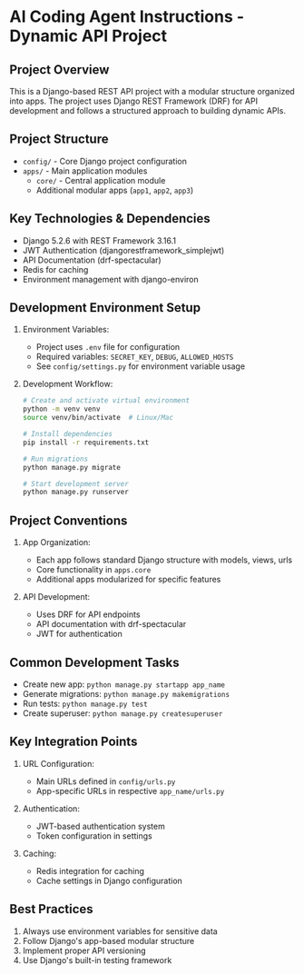 # AI Coding Agent Instructions - Dynamic API Project

## Project Overview

This is a Django-based REST API project with a modular structure organized into apps. The project uses Django REST Framework (DRF) for API development and follows a structured approach to building dynamic APIs.

## Project Structure

- `config/` - Core Django project configuration
- `apps/` - Main application modules
  - `core/` - Central application module
  - Additional modular apps (`app1`, `app2`, `app3`)

## Key Technologies & Dependencies

- Django 5.2.6 with REST Framework 3.16.1
- JWT Authentication (djangorestframework_simplejwt)
- API Documentation (drf-spectacular)
- Redis for caching
- Environment management with django-environ

## Development Environment Setup

1. Environment Variables:

   - Project uses `.env` file for configuration
   - Required variables: `SECRET_KEY`, `DEBUG`, `ALLOWED_HOSTS`
   - See `config/settings.py` for environment variable usage

2. Development Workflow:

   ```bash
   # Create and activate virtual environment
   python -m venv venv
   source venv/bin/activate  # Linux/Mac

   # Install dependencies
   pip install -r requirements.txt

   # Run migrations
   python manage.py migrate

   # Start development server
   python manage.py runserver
   ```

## Project Conventions

1. App Organization:

   - Each app follows standard Django structure with models, views, urls
   - Core functionality in `apps.core`
   - Additional apps modularized for specific features

2. API Development:
   - Uses DRF for API endpoints
   - API documentation with drf-spectacular
   - JWT for authentication

## Common Development Tasks

- Create new app: `python manage.py startapp app_name`
- Generate migrations: `python manage.py makemigrations`
- Run tests: `python manage.py test`
- Create superuser: `python manage.py createsuperuser`

## Key Integration Points

1. URL Configuration:

   - Main URLs defined in `config/urls.py`
   - App-specific URLs in respective `app_name/urls.py`

2. Authentication:

   - JWT-based authentication system
   - Token configuration in settings

3. Caching:
   - Redis integration for caching
   - Cache settings in Django configuration

## Best Practices

1. Always use environment variables for sensitive data
2. Follow Django's app-based modular structure
3. Implement proper API versioning
4. Use Django's built-in testing framework
